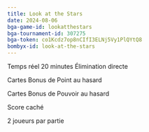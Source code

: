 ```yaml
---
title: Look at the Stars
date: 2024-08-06
bga-game-id: lookatthestars
bga-tournament-id: 307275
bga-token: co1Kcdz7op8nCIfI3ELNj5Vy1PlQYtQ8
bombyx-id: look-at-the-stars
---
```


Temps réel 20 minutes Élimination directe

Cartes Bonus de Point au hasard

Cartes Bonus de Pouvoir au hasard

Score caché

2 joueurs par partie